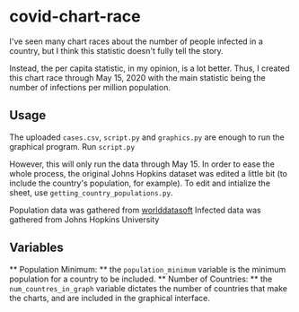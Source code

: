 # covid-chart-race
I've seen many chart races about the number of people infected in a country, but I think this statistic doesn't fully tell the story.

Instead, the per capita statistic, in my opinion, is a lot better. Thus, I created this chart race through May 15, 2020 with the main statistic being the number of infections per million population.

## Usage
The uploaded ```cases.csv```, ```script.py``` and ```graphics.py``` are enough to run the graphical program. Run ```script.py```

However, this will only run the data through May 15. In order to ease the whole process, the original Johns Hopkins dataset was edited a little bit (to include the country's population, for example). To edit and intialize the sheet, use ```getting_country_populations.py```.

Population data was gathered from [worlddatasoft](https://data.opendatasoft.com/explore/dataset/world-population@kapsarc/api/)
Infected data was gathered from Johns Hopkins University

## Variables
** Population Minimum: ** the ```population_minimum``` variable is the minimum population for a country to be included.
** Number of Countries: ** the ```num_countres_in_graph``` variable dictates the number of countries that make the charts, and are included in the graphical interface.
